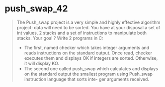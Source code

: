 # push_swap_42

>The Push_swap project is a very simple and highly effective algorithm project: data will need to be sorted. You have at your disposal a set of int values, 2 stacks and a set of instructions to manipulate both stacks.
Your goal ? Write 2 programs in C:
> - The first, named checker which takes integer arguments and reads instructions on the standard output. Once read, checker executes them and displays OK if integers are sorted. Otherwise, it will display KO.
> - The second one called push_swap which calculates and displays on the standard output the smallest program using Push_swap instruction language that sorts inte- ger arguments received.

